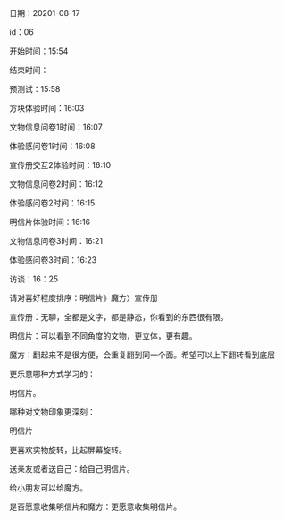 日期：20201-08-17

id：06

开始时间：15:54

结束时间：

预测试：15:58

方块体验时间：16:03

文物信息问卷1时间：16:07

体验感问卷1时间：16:08

宣传册交互2体验时间：16:10

文物信息问卷2时间：16:12

体验感问卷2时间：16:15

明信片体验时间：16:16

文物信息问卷3时间：16:21

体验感问卷3时间：16:23



访谈：16：25

请对喜好程度排序：明信片》魔方〉宣传册

宣传册：无聊，全都是文字，都是静态，你看到的东西很有限。

明信片：可以看到不同角度的文物，更立体，更有趣。

魔方：翻起来不是很方便，会重复翻到同一个面。希望可以上下翻转看到底层



更乐意哪种方式学习的：

明信片。



哪种对文物印象更深刻：

明信片





更喜欢实物旋转，比起屏幕旋转。



送亲友或者送自己：给自己明信片。

给小朋友可以给魔方。



是否愿意收集明信片和魔方：更愿意收集明信片。

